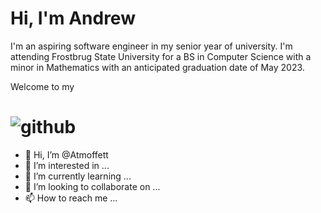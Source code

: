 # Hi, I'm Andrew
I'm an aspiring software engineer in my senior year of university. I'm attending Frostbrug State University for a BS in Computer Science with a minor in Mathematics with an anticipated graduation date of May 2023.

Welcome to my
# ![github](https://img.shields.io/badge/GitHub-000000?style=for-the-badge&logo=GitHub&logoColor=white)

- 👋 Hi, I’m @Atmoffett
- 👀 I’m interested in ...
- 🌱 I’m currently learning ...
- 💞️ I’m looking to collaborate on ...
- 📫 How to reach me ...

<!---
Atmoffett/Atmoffett is a ✨ special ✨ repository because its `README.md` (this file) appears on your GitHub profile.
You can click the Preview link to take a look at your changes.
--->

